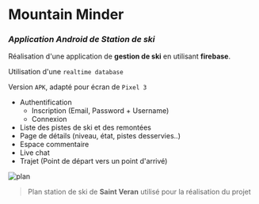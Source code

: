 # Mountain Minder

### _Application Android de Station de ski_

Réalisation d'une application de **gestion de ski** en utilisant **firebase**.

Utilisation d'une `realtime database`

Version `APK`, adapté pour écran de `Pixel 3` 

- Authentification
	- Inscription (Email, Password + Username)
	- Connexion
- Liste des pistes de ski et des remontées
- Page de détails (niveau, état, pistes desservies..)
- Espace commentaire
- Live chat
- Trajet (Point de départ vers un point d'arrivé)


![plan](https://www.envie-de-queyras.com/upload/plan-pistes/2015-2016/plan-des-pistes-alpin-molines-saint-veran-domaine-beauregard.jpg)
> Plan station de ski de **Saint Veran** utilisé pour la réalisation du projet
